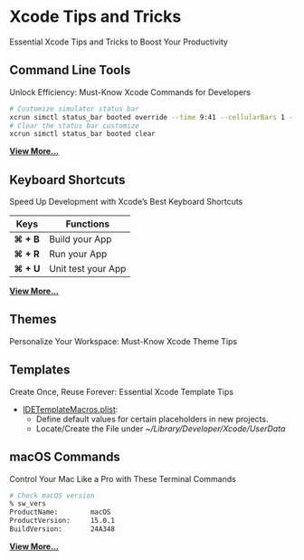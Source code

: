# Xcode Tips and Tricks

Essential Xcode Tips and Tricks to Boost Your Productivity

## Command Line Tools

Unlock Efficiency: Must-Know Xcode Commands for Developers

```bash
# Customize simulator status bar
xcrun simctl status_bar booted override --time 9:41 --cellularBars 1 --wifiBars 1 --batteryLevel 8
# Clear the status bar customize
xcrun simctl status_bar booted clear
```

[**View More...**](/md/COMMAND%20LINE%20TOOLS.md)

## Keyboard Shortcuts

Speed Up Development with Xcode’s Best Keyboard Shortcuts

| Keys      | Functions          |
| --------- | ------------------ |
| **⌘ + B** | Build your App     |
| **⌘ + R** | Run your App       |
| **⌘ + U** | Unit test your App |

[**View More...**](/md/KEYBOARD%20SHORTCUTS.md)

## Themes

Personalize Your Workspace: Must-Know Xcode Theme Tips

## Templates

Create Once, Reuse Forever: Essential Xcode Template Tips

- [IDETemplateMacros.plist](/plist/IDETemplateMacros.plist):
  - Define default values for certain placeholders in new projects.
  - Locate/Create the File under _~/Library/Developer/Xcode/UserData_

## macOS Commands

Control Your Mac Like a Pro with These Terminal Commands

```bash
# Check macOS version
% sw_vers
ProductName:		macOS
ProductVersion:		15.0.1
BuildVersion:		24A348
```

[**View More...**](/md/MACOS%20COMMANDS.md)
